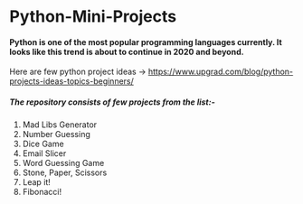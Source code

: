 # Python-Mini-Projects
#### Python is one of the most popular programming languages currently. It looks like this trend is about to continue in 2020 and beyond. 
Here are few python project ideas -> https://www.upgrad.com/blog/python-projects-ideas-topics-beginners/

##### The repository consists of few projects from the list:-
1. Mad Libs Generator
2. Number Guessing
3. Dice Game
4. Email Slicer
5. Word Guessing Game
6. Stone, Paper, Scissors
7. Leap it!
8. Fibonacci!
